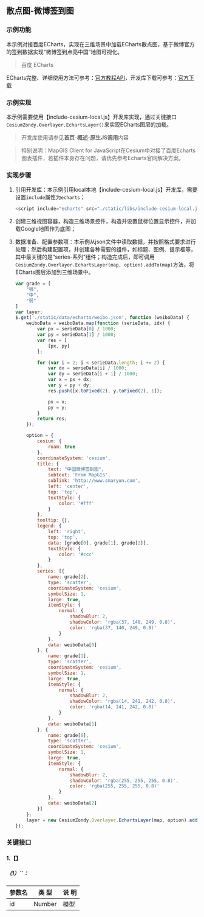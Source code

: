 ## 散点图-微博签到图

### 示例功能

本示例对接百度ECharts，实现在三维场景中加载ECharts散点图，基于微博官方的签到数据实现“微博签到点亮中国”地图可视化。

> 百度 ECharts

ECharts完整、详细使用方法可参考：<a href="http://echarts.baidu.com/api.html#echarts" target="_blank">官方教程API</a>，开发库下载可参考：<a href="http://echarts.baidu.com/download.html" target="_blank">官方下载</a>

### 示例实现

本示例需要使用【include-cesium-local.js】开发库实现，通过关键接口`CesiumZondy.Overlayer.EchartsLayer()`来实现ECharts图层的加载。

> 开发库使用请参见**首页**-**概述**-**原生JS调用**内容

> 特别说明：MapGIS Client for JavaScript在Cesium中对接了百度Echarts图表插件，若插件本身存在问题，请优先参考Echarts官网解决方案。

### 实现步骤

1. 引用开发库：本示例引用local本地【include-cesium-local.js】开发库，需要设置`include`属性为`echarts`；

    ```javascript
    <script include="echarts" src="./static/libs/include-cesium-local.js"></script>
    ```

2. 创建三维视图容器，构造三维场景控件，构造并设置鼠标位置显示控件，并加载Google地图作为底图；

3. 数据准备、配置参数项：本示例从json文件中读取数据，并按照格式要求进行处理；然后构建配置项，并创建各种需要的组件，如标题、图例、提示框等，其中最关键的是“series-系列”组件；构造完成后，即可调用`CesiumZondy.Overlayer.EchartsLayer(map, option).addTo(map)`方法，将ECharts图层添加到三维场景中。

    ``` javascript
    var grade = [
        "强",
        "中",
        "弱"
    ]
    var layer;
    $.get('./static/data/echarts/weibo.json', function (weiboData) {
        weiboData = weiboData.map(function (serieData, idx) {
            var px = serieData[0] / 1000;
            var py = serieData[1] / 1000;
            var res = [
                [px, py]
            ];

            for (var i = 2; i < serieData.length; i += 2) {
                var dx = serieData[i] / 1000;
                var dy = serieData[i + 1] / 1000;
                var x = px + dx;
                var y = py + dy;
                res.push([x.toFixed(2), y.toFixed(2), 1]);

                px = x;
                py = y;
            }
            return res;
        });

        option = {
            cesium: {
                roam: true
            },
            coordinateSystem: 'cesium',
            title: {
                text: "中国微博签到图",
                subtext: 'From MapGIS',
                sublink: 'http://www.smaryun.com',
                left: 'center',
                top: 'top',
                textStyle: {
                    color: '#fff'
                }
            },
            tooltip: {},
            legend: {
                left: 'right',
                top: 'top',
                data: [grade[0], grade[1], grade[2]],
                textStyle: {
                    color: '#ccc'
                }
            },
            series: [{
                name: grade[2],
                type: 'scatter',
                coordinateSystem: 'cesium',
                symbolSize: 1,
                large: true,
                itemStyle: {
                    normal: {
                        shadowBlur: 2,
                        shadowColor: 'rgba(37, 140, 249, 0.8)',
                        color: 'rgba(37, 140, 249, 0.8)'
                    }
                },
                data: weiboData[0]
            }, {
                name: grade[1],
                type: 'scatter',
                coordinateSystem: 'cesium',
                symbolSize: 1,
                large: true,
                itemStyle: {
                    normal: {
                        shadowBlur: 2,
                        shadowColor: 'rgba(14, 241, 242, 0.8)',
                        color: 'rgba(14, 241, 242, 0.8)'
                    }
                },
                data: weiboData[1]
            }, {
                name: grade[0],
                type: 'scatter',
                coordinateSystem: 'cesium',
                symbolSize: 1,
                large: true,
                itemStyle: {
                    normal: {
                        shadowBlur: 2,
                        shadowColor: 'rgba(255, 255, 255, 0.8)',
                        color: 'rgba(255, 255, 255, 0.8)'
                    }
                },
                data: weiboData[2]
            }]
        };
        layer = new CesiumZondy.Overlayer.EchartsLayer(map, option).addTo(map);
    });
    ```

### 关键接口

#### 1.【】

##### （1）``：

|参数名|类 型|说 明|
|-|-|-|
|id|Number|模型|
